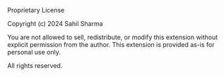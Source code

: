 Proprietary License

Copyright (c) 2024 Sahil Sharma

You are not allowed to sell, redistribute, or modify this extension without explicit permission from the author. 
This extension is provided as-is for personal use only.

All rights reserved.

